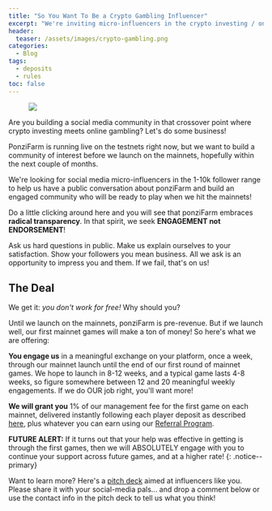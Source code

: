 ```yaml
---
title: "So You Want To Be a Crypto Gambling Influencer"
excerpt: "We're inviting micro-influencers in the crypto investing / online gambling crossover space to help us build a community of interest!"
header:
  teaser: /assets/images/crypto-gambling.png
categories:
  - Blog
tags:
  - deposits
  - rules
toc: false
---
```


<figure class="align-left" style="margin-top: 10px; margin-bottom: 10px; width: 150px;">
    <img src="{{ site.url }}{{ site.baseurl }}/assets/images/crypto-gambling.png">
</figure>

Are you building a social media community in that crossover point where crypto investing meets online gambling? Let's do some business!

PonziFarm is running live on the testnets right now, but we want to build a community of interest before we launch on the mainnets, hopefully within the next couple of months.

We're looking for social media micro-influencers in the 1-10k follower range to help us have a public conversation about ponziFarm and build an engaged community who will be ready to play when we hit the mainnets!

Do a little clicking around here and you will see that ponziFarm embraces **radical transparency**. In that spirit, we seek **ENGAGEMENT not ENDORSEMENT**!

Ask us hard questions in public. Make us explain ourselves to your satisfaction. Show your followers you mean business. All we ask is an opportunity to impress you and them. If we fail, that's on us!

## The Deal

We get it: *you don't work for free!* Why should you?

Until we launch on the mainnets, ponziFarm is pre-revenue. But if we launch well, our first mainnet games will make a ton of money! So here's what we are offering:

**You engage us** in a meaningful exchange on your platform, once a week, through our mainnet launch until the end of our first round of mainnet games. We hope to launch in 8-12 weeks, and a typical game lasts 4-8 weeks, so figure somewhere between 12 and 20 meaningful weekly engagements. If we do OUR job right, you'll want more!

**We will grant you** 1% of our management fee for the first game on each mainnet, delivered instantly following each player deposit as described [here](/blog/making-money/#operating-the-game), plus whatever you can earn using our [Referral Program](/blog/referrals).

**FUTURE ALERT:** If it turns out that your help was effective in getting is through the first games, then we will ABSOLUTELY engage with you to continue your support across future games, and at a higher rate!
{: .notice--primary}

Want to learn more? Here's a [pitch deck](/influencer-pitch) aimed at influencers like you. Please share it with your social-media pals... and drop a comment below or use the contact info in the pitch deck to tell us what you think!
